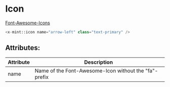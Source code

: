 # Icon
[Font-Awesome-Icons](https://fontawesome.com/icons)

```php
<x-mint::icon name="arrow-left" class="text-primary" />
```

## Attributes:

| Attribute | Description                                            |
|-----------|--------------------------------------------------------|
| name      | Name of the Font-Awesome-Icon without the "fa"- prefix |
